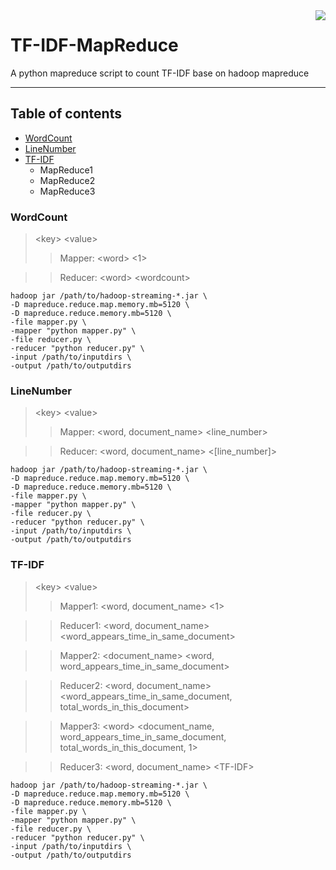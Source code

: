 <img src="https://uicdatascience.com/img/logo.png" align="right" />

# TF-IDF-MapReduce
A python mapreduce script to count TF-IDF base on hadoop mapreduce

****
## Table of contents
* [WordCount](#WordCount)
* [LineNumber](#LineNumber)
* [TF-IDF](#TF-IDF)
    * MapReduce1
    * MapReduce2
    * MapReduce3

### WordCount
>\<key\> \<value\>
>> Mapper: \<word\> \<1\>

>> Reducer: \<word\> \<wordcount\>
```shell
hadoop jar /path/to/hadoop-streaming-*.jar \
-D mapreduce.reduce.map.memory.mb=5120 \
-D mapreduce.reduce.memory.mb=5120 \
-file mapper.py \
-mapper "python mapper.py" \
-file reducer.py \
-reducer "python reducer.py" \
-input /path/to/inputdirs \
-output /path/to/outputdirs
```

### LineNumber
>\<key\> \<value\>
>> Mapper: \<word, document_name\> \<line_number\>

>> Reducer: \<word, document_name\> \<[line_number]\>
```shell
hadoop jar /path/to/hadoop-streaming-*.jar \
-D mapreduce.reduce.map.memory.mb=5120 \
-D mapreduce.reduce.memory.mb=5120 \
-file mapper.py \
-mapper "python mapper.py" \
-file reducer.py \
-reducer "python reducer.py" \
-input /path/to/inputdirs \
-output /path/to/outputdirs
```

### TF-IDF
>\<key\> \<value\>
>>Mapper1: \<word, document_name\> \<1\>

>>Reducer1: \<word, document_name\> \<word_appears_time_in_same_document\>

>>Mapper2: \<document_name\> \<word, word_appears_time_in_same_document\>

>>Reducer2: \<word, document_name\> \<word_appears_time_in_same_document, total_words_in_this_document\>

>>Mapper3: \<word\> \<document_name, word_appears_time_in_same_document, total_words_in_this_document, 1\>

>>Reducer3: \<word, document_name\> \<TF-IDF\>
```shell
hadoop jar /path/to/hadoop-streaming-*.jar \
-D mapreduce.reduce.map.memory.mb=5120 \
-D mapreduce.reduce.memory.mb=5120 \
-file mapper.py \
-mapper "python mapper.py" \
-file reducer.py \
-reducer "python reducer.py" \
-input /path/to/inputdirs \
-output /path/to/outputdirs
```
